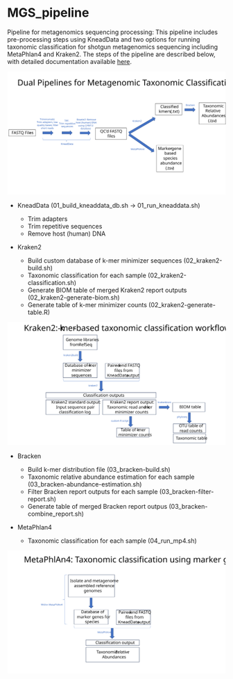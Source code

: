 # MGS_pipeline

Pipeline for metagenomics sequencing processing: This pipeline includes pre-processing steps using KneadData and two options for running taxonomic classification for shotgun metagenomics sequencing including MetaPhlan4 and Kraken2. The steps of the pipeline are described below, with detailed documentation available [here](Metagenomic_pipeline_description.pdf).

![Pipeline Overview](https://github.com/Integrative-Longevity-Omics/MGS_pipeline/blob/main/workflow/pipeline_overview.SVG)

- KneadData (01_build_kneaddata_db.sh -> 01_run_kneaddata.sh)
  - Trim adapters
  - Trim repetitive sequences
  - Remove host (human) DNA
 
- Kraken2
  - Build custom database of k-mer minimizer sequences (02_kraken2-build.sh)
  - Taxonomic classification for each sample (02_kraken2-classification.sh)
  - Generate BIOM table of merged Kraken2 report outputs (02_kraken2-generate-biom.sh)
  - Generate table of k-mer minimizer counts (02_kraken2-generate-table.R)
  
![Kraken2 Workflow](https://github.com/Integrative-Longevity-Omics/MGS_pipeline/blob/main/workflow/Kraken2_workflow.SVG)

- Bracken
  - Build k-mer distribution file (03_bracken-build.sh)
  - Taxonomic relative abundance estimation for each sample (03_bracken-abundance-estimation.sh)
  - Filter Bracken report outputs for each sample (03_bracken-filter-report.sh)
  - Generate table of merged Bracken report outpus (03_bracken-combine_report.sh)
  
- MetaPhlan4 
  - Taxonomic classification for each sample (04_run_mp4.sh)


![MetaPhlan4 Workflow](https://github.com/Integrative-Longevity-Omics/MGS_pipeline/blob/main/workflow/MetaPhlan4_workflow.SVG)



